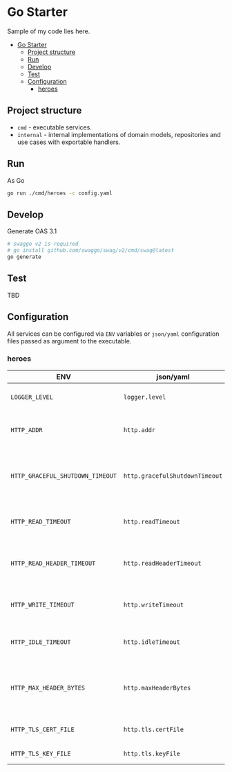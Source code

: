 # Go Starter

Sample of my code lies here.
<!--toc:start-->
- [Go Starter](#go-starter)
  - [Project structure](#project-structure)
  - [Run](#run)
  - [Develop](#develop)
  - [Test](#test)
  - [Configuration](#configuration)
    - [heroes](#heroes)
<!--toc:end-->

## Project structure

- `cmd` - executable services.
- `internal` - internal implementations of domain models,
repositories and use cases with exportable handlers.

## Run

As Go

```bash
go run ./cmd/heroes -c config.yaml
```

## Develop

Generate OAS 3.1

```bash
# swaggo v2 is required
# go install github.com/swaggo/swag/v2/cmd/swag@latest
go generate
```

## Test

TBD

## Configuration

All services can be configured via `ENV` variables or `json/yaml` configuration
files passed as argument to the executable.

### heroes

|ENV|json/yaml|Default|Description|
|---|---|---|---|
|`LOGGER_LEVEL`|`logger.level`|`info`|Define logger base level|
|`HTTP_ADDR`|`http.addr`|`:8080`|Serve http server on that address|
|`HTTP_GRACEFUL_SHUTDOWN_TIMEOUT`|`http.gracefulShutdownTimeout`|`20s`|Timeout for active connections graceful shutdown period|
|`HTTP_READ_TIMEOUT`|`http.readTimeout`|`20s`|Timeout for incoming connection read state|
|`HTTP_READ_HEADER_TIMEOUT`|`http.readHeaderTimeout`|`10s`|Timeout for incoming connection read header state|
|`HTTP_WRITE_TIMEOUT`|`http.writeTimeout`|`20s`|Timeout for incoming connection write state|
|`HTTP_IDLE_TIMEOUT`|`http.idleTimeout`|`20s`|Timeout for incoming connection idle state|
|`HTTP_MAX_HEADER_BYTES`|`http.maxHeaderBytes`|`0`|Maximum header bytes size for incoming connections|
|`HTTP_TLS_CERT_FILE`|`http.tls.certFile`|`""`|Path to certificate file|
|`HTTP_TLS_KEY_FILE`|`http.tls.keyFile`|`""`|Path to key file|
